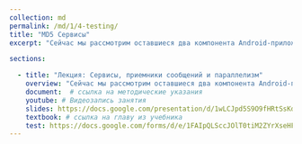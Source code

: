 ```yaml
---
collection: md
permalink: /md/1/4-testing/
title: "MD5 Сервисы"
excerpt: "Сейчас мы рассмотрим оставшиеся два компонента Android-приложения - сервисы и приемники широковещательных сообщений. Мы узнаем, как их создавать, зачем они нужны и как с ними работать. А также мы познакомимся со средствами параллельного программирования в андроиде."

sections:

  - title: "Лекция: Сервисы, приемники сообщений и параллелизм" 
    overview: "Сейчас мы рассмотрим оставшиеся два компонента Android-приложения - сервисы и приемники широковещательных сообщений. Мы узнаем, как их создавать, зачем они нужны и как с ними работать. А также мы познакомимся со средствами параллельного программирования в андроиде."
    document:  # ссылка на методические указания
    youtube: # Видеозапись занятия
    slides: https://docs.google.com/presentation/d/1wLCJpd5S9O9fHRtSsKd539TpYLFW7YY--gkhqBm2wi8/edit?usp=sharing
    textbook: # ссылка на главу из учебника
    test: https://docs.google.com/forms/d/e/1FAIpQLSccJOlT0tiM2ZYrXseHF9L4tKYIyvNrZYzaUa8GjAJ5BapzCw/viewform
---
```


